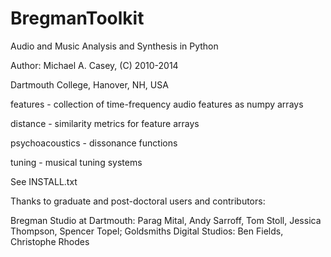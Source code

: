 BregmanToolkit
==============

Audio and Music Analysis and Synthesis in Python

Author: Michael A. Casey, (C) 2010-2014

Dartmouth College, Hanover, NH, USA

 features - collection of time-frequency audio features as numpy arrays
 
 distance - similarity metrics for feature arrays
 
 psychoacoustics - dissonance functions
 
 tuning - musical tuning systems


See INSTALL.txt

Thanks to graduate and post-doctoral users and contributors:

Bregman Studio at Dartmouth: Parag Mital,
Andy Sarroff, Tom Stoll, Jessica Thompson, Spencer Topel; Goldsmiths Digital Studios: Ben Fields, Christophe Rhodes
